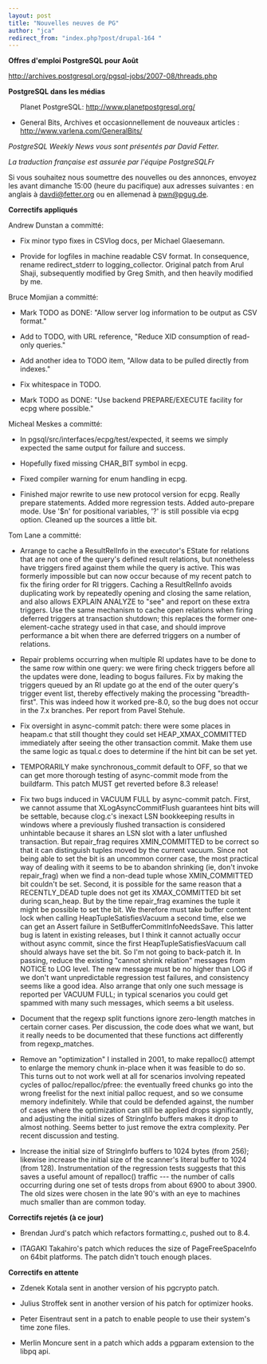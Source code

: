 ```yaml
---
layout: post
title: "Nouvelles neuves de PG"
author: "jca"
redirect_from: "index.php?post/drupal-164 "
---
```




<strong>Offres d'emploi PostgreSQL pour Août</strong>

<p>

<a target="_blank" href="http://archives.postgresql.org/pgsql-jobs/2007-08/threads.php">http://archives.postgresql.org/pgsql-jobs/2007-08/threads.php</a>

</p>

<p><strong>PostgreSQL dans les médias</strong></p>

<ul>

Planet PostgreSQL:  <a target="_blank" href="http://www.planetpostgresql.org/">http://www.planetpostgresql.org/</a>

<li>

General Bits, Archives et occasionnellement de nouveaux articles :  <a target="_blank" href="http://www.varlena.com/GeneralBits/">http://www.varlena.com/GeneralBits/</a>

</li>

</ul>

<p>

<em>PostgreSQL Weekly News vous sont présentés par David Fetter.<br />

La traduction française est assurée par l'équipe PostgreSQLFr</em>

Si vous souhaitez nous soumettre des nouvelles ou des annonces, envoyez les avant dimanche 15:00 (heure du pacifique) aux adresses suivantes : en anglais à <a href="mailto:david_at_fetter_dot_org">davdi@fetter.org</a> ou en allemenad à <a href="pwn_at_pgug_dot_de">pwn@pgug.de</a>.</p>

<p><strong>Correctifs appliqués</strong></p>

Andrew Dunstan  a committé:

<ul>

<li>

Fix minor typo fixes in CSVlog docs, per Michael Glaesemann. </li>

<li>

Provide for logfiles in machine readable CSV format. In consequence,   rename redirect_stderr to logging_collector.  Original patch from   Arul Shaji, subsequently modified by Greg Smith, and then heavily   modified by me. </li>

</ul>

Bruce Momjian  a committé: <ul>

<li>

Mark TODO as DONE: "Allow server log information to be output as CSV   format." </li>

<li>

Add to TODO, with URL reference, "Reduce XID consumption of   read-only queries." </li>

<li>

Add another idea to TODO item, "Allow data to be pulled directly   from indexes." </li>

<li>

Fix whitespace in TODO. </li>

<li>

Mark TODO as DONE: "Use backend PREPARE/EXECUTE facility for ecpg   where possible." </li>

</ul>

Micheal Meskes  a committé: <ul>

<li>

In pgsql/src/interfaces/ecpg/test/expected, it seems we simply   expected the same output for failure and success. </li>

<li>

Hopefully fixed missing CHAR_BIT symbol in ecpg. </li>

<li>

Fixed compiler warning for enum handling in ecpg. </li>

<li>

Finished major rewrite to use new protocol version for ecpg.  Really   prepare statements.  Added more regression tests.  Added   auto-prepare mode.  Use '$n' for positional variables, '?' is still   possible via ecpg option.  Cleaned up the sources a little bit. </li>

</ul>

Tom Lane  a committé: <ul>

<li>

Arrange to cache a ResultRelInfo in the executor's EState for   relations that are not one of the query's defined result relations,   but nonetheless have triggers fired against them while the query is   active.  This was formerly impossible but can now occur because of   my recent patch to fix the firing order for RI triggers.  Caching a   ResultRelInfo avoids duplicating work by repeatedly opening and   closing the same relation, and also allows EXPLAIN ANALYZE to "see"   and report on these extra triggers.  Use the same mechanism to cache   open relations when firing deferred triggers at transaction   shutdown; this replaces the former one-element-cache strategy used   in that case, and should improve performance a bit when there are   deferred triggers on a number of relations. </li>

<li>

Repair problems occurring when multiple RI updates have to be done   to the same row within one query: we were firing check triggers   before all the updates were done, leading to bogus failures.  Fix by   making the triggers queued by an RI update go at the end of the   outer query's trigger event list, thereby effectively making the   processing "breadth-first".  This was indeed how it worked pre-8.0,   so the bug does not occur in the 7.x branches.  Per report from   Pavel Stehule. </li>

<li>

Fix oversight in async-commit patch: there were some places in   heapam.c that still thought they could set HEAP_XMAX_COMMITTED   immediately after seeing the other transaction commit.  Make them   use the same logic as tqual.c does to determine if the hint bit can   be set yet. </li>

<li>

TEMPORARILY make synchronous_commit default to OFF, so that we can   get more thorough testing of async-commit mode from the buildfarm.   This patch MUST get reverted before 8.3 release! </li>

<li>

Fix two bugs induced in VACUUM FULL by async-commit patch.  First,   we cannot assume that XLogAsyncCommitFlush guarantees hint bits will   be settable, because clog.c's inexact LSN bookkeeping results in   windows where a previously flushed transaction is considered   unhintable because it shares an LSN slot with a later unflushed   transaction.  But repair_frag requires XMIN_COMMITTED to be correct   so that it can distinguish tuples moved by the current vacuum.   Since not being able to set the bit is an uncommon corner case, the   most practical way of dealing with it seems to be to abandon   shrinking (ie, don't invoke repair_frag) when we find a non-dead   tuple whose XMIN_COMMITTED bit couldn't be set.  Second, it is   possible for the same reason that a RECENTLY_DEAD tuple does not get   its XMAX_COMMITTED bit set during scan_heap.  But by the time   repair_frag examines the tuple it might be possible to set the bit.   We therefore must take buffer content lock when calling   HeapTupleSatisfiesVacuum a second time, else we can get an Assert   failure in SetBufferCommitInfoNeedsSave.  This latter bug is latent   in existing releases, but I think it cannot actually occur without   async commit, since the first HeapTupleSatisfiesVacuum call should   always have set the bit.  So I'm not going to back-patch it.  In   passing, reduce the existing "cannot shrink relation" messages from   NOTICE to LOG level.  The new message must be no higher than LOG if   we don't want unpredictable regression test failures, and   consistency seems like a good idea.  Also arrange that only one such   message is reported per VACUUM FULL; in typical scenarios you could   get spammed with many such messages, which seems a bit useless. </li>

<li>

Document that the regexp split functions ignore zero-length matches   in certain corner cases.  Per discussion, the code does what we   want, but it really needs to be documented that these functions act   differently from regexp_matches. </li>

<li>

Remove an "optimization" I installed in 2001, to make repalloc()   attempt to enlarge the memory chunk in-place when it was feasible to   do so.  This turns out to not work well at all for scenarios   involving repeated cycles of palloc/repalloc/pfree: the eventually   freed chunks go into the wrong freelist for the next initial palloc   request, and so we consume memory indefinitely.  While that could be   defended against, the number of cases where the optimization can   still be applied drops significantly, and adjusting the initial   sizes of StringInfo buffers makes it drop to almost nothing.  Seems   better to just remove the extra complexity.  Per recent discussion   and testing. </li>

<li>

Increase the initial size of StringInfo buffers to 1024 bytes (from   256); likewise increase the initial size of the scanner's literal   buffer to 1024 (from 128).  Instrumentation of the regression tests   suggests that this saves a useful amount of repalloc() traffic ---   the number of calls occurring during one set of tests drops from   about 6900 to about 3900.  The old sizes were chosen in the late   90's with an eye to machines much smaller than are common today. </li>

</ul>

<p><strong>Correctifs rejetés (à ce jour)</strong></p>

<ul>

<li>

Brendan Jurd's patch which refactors formatting.c, pushed out to 8.4. </li>

<li>

ITAGAKI Takahiro's patch which reduces the size of PageFreeSpaceInfo on 64bit platforms.  The patch didn't touch enough places. </li>

</ul>

<p><strong>Correctifs en attente</strong></p>

<ul>

<li>

Zdenek Kotala sent in another version of his pgcrypto patch. </li>

<li>

Julius Stroffek sent in another version of his patch for optimizer hooks. </li>

<li>

Peter Eisentraut sent in a patch to enable people to use their system's time zone files. </li>

<li>

Merlin Moncure sent in a patch which adds a pgparam extension to the libpq api. </li>

</ul>